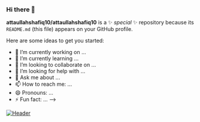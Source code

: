 ### Hi there 👋


**attaullahshafiq10/attaullahshafiq10** is a ✨ _special_ ✨ repository because its `README.md` (this file) appears on your GitHub profile.

Here are some ideas to get you started:

- 🔭 I’m currently working on ...
- 🌱 I’m currently learning ...
- 👯 I’m looking to collaborate on ...
- 🤔 I’m looking for help with ...
- 💬 Ask me about ...
- 📫 How to reach me: ...
- 😄 Pronouns: ...
- ⚡ Fun fact: ...
-->


[![Header](https://github.com/attaullahshafiq10/attaullahshafiq10.github.io/blob/master/images/atta.png "Header")](https://some-url.dev/)
